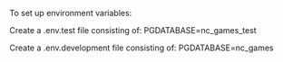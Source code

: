 To set up environment variables:

Create a .env.test file consisting of:
PGDATABASE=nc_games_test

Create a .env.development file consisting of:
PGDATABASE=nc_games